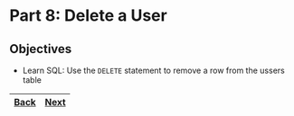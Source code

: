 # Part 8: Delete a User

## Objectives

- Learn SQL: Use the `DELETE` statement to remove a row from the ussers table

| [Back](part-7.md) | [Next](part-9.md) |
| ----------------- | ----------------- |
